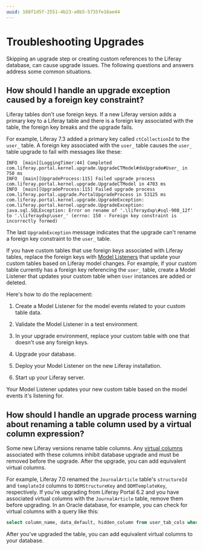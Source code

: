 ```yaml
---
uuid: 168f1d5f-2551-4b23-a8b5-5735fe16ae44
---
```

# Troubleshooting Upgrades

Skipping an upgrade step or creating custom references to the Liferay database, can cause upgrade issues. The following questions and answers address some common situations.

## How should I handle an upgrade exception caused by a foreign key constraint? 

Liferay tables don't use foreign keys. If a new Liferay version adds a primary key to a Liferay table and there is a foreign key associated with the table, the foreign key breaks and the upgrade fails.

For example, Liferay 7.3 added a primary key called `ctCollectionId` to the `user_` table. A foreign key associated with the `user_` table causes the `user_` table upgrade to fail with messages like these:

```
INFO  [main][LoggingTimer:44] Completed com.liferay.portal.kernel.upgrade.UpgradeCTModel#doUpgrade#User_ in 750 ms
INFO  [main][UpgradeProcess:115] Failed upgrade process com.liferay.portal.kernel.upgrade.UpgradeCTModel in 4703 ms
INFO  [main][UpgradeProcess:115] Failed upgrade process com.liferay.portal.upgrade.PortalUpgradeProcess in 53125 ms
com.liferay.portal.kernel.upgrade.UpgradeException: com.liferay.portal.kernel.upgrade.UpgradeException: java.sql.SQLException: Error on rename of '.\liferaydxp\#sql-908_12f' to '.\liferaydxp\user_' (errno: 150 - Foreign key constraint is incorrectly formed)
```

The last `UpgradeException` message indicates that the upgrade can't rename a foreign key constraint to the `user_` table.

If you have custom tables that use foreign keys associated with Liferay tables, replace the foreign keys with [Model Listeners](../../../liferay-development/liferay-internals/extending-liferay/creating-a-model-listener.md) that update your custom tables based on Liferay model changes. For example, if your custom table currently has a foreign key referencing the `user_` table, create a Model Listener that updates your custom table when `User` instances are added or deleted.

Here's how to do the replacement:

1. Create a Model Listener for the model events related to your custom table data.

1. Validate the Model Listener in a test environment.

1. In your upgrade environment, replace your custom table with one that doesn't use any foreign keys.

1. Upgrade your database.

1. Deploy your Model Listener on the new Liferay installation.

1. Start up your Liferay server.

Your Model Listener updates your new custom table based on the model events it's listening for.

## How should I handle an upgrade process warning about renaming a table column used by a virtual column expression?

Some new Liferay versions rename table columns. Any [virtual columns](https://en.wikipedia.org/wiki/Virtual_column) associated with these columns inhibit database upgrade and must be removed before the upgrade. After the upgrade, you can add equivalent virtual columns.

For example, Liferay 7.0 renamed the `JournalArticle` table's `structureId` and `templateId` columns to `DDMStructureKey` and `DDMTemplateKey`, respectively. If you're upgrading from Liferay Portal 6.2 and you have associated virtual columns with the `JournalArticle` table, remove them before upgrading. In an Oracle database, for example, you can check for virtual columns with a query like this:

```sql
select column_name, data_default, hidden_column from user_tab_cols where table_name = 'JOURNALARTICLE';
```

After you've upgraded the table, you can add equivalent virtual columns to your database.
